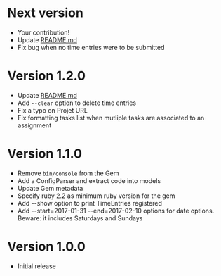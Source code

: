 # Next version
- Your contribution!
- Update [README.md](README.md)
- Fix bug when no time entries were to be submitted

# Version 1.2.0
- Update [README.md](README.md)
- Add `--clear` option to delete time entries
- Fix a typo on Projet URL
- Fix formatting tasks list when mutliple tasks are associated to an assignment

# Version 1.1.0
- Remove `bin/console` from the Gem
- Add a ConfigParser and extract code into models
- Update Gem metadata
- Specify ruby 2.2 as minimum ruby version for the gem
- Add --show option to print TimeEntries registered
- Add --start=2017-01-31 --end=2017-02-10 options for date options. Beware: it includes Saturdays and Sundays

# Version 1.0.0
- Initial release

